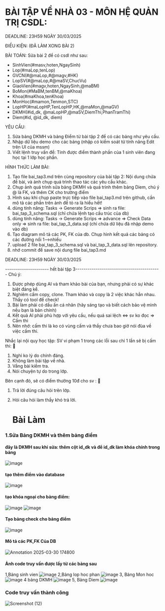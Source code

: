 # BÀI TẬP VỀ NHÀ 03 - MÔN HỆ QUẢN TRỊ CSDL:

DEADLINE: 23H59 NGÀY 30/03/2025

ĐIỀU KIỆN: (ĐÃ LÀM XONG BÀI 2)

BÀI TOÁN: Sửa bài 2 để có csdl như sau:
  + SinhVien(#masv,hoten,NgaySinh)
  + Lop(#maLop,tenLop)
  + GVCN(#@maLop,#@magv,#HK)
  + LopSV(#@maLop,#@maSV,ChucVu)
  + GiaoVien(#magv,hoten,NgaySinh,@maBM)
  + BoMon(#MaBM,tenBM,@maKhoa)
  + Khoa(#maKhoa,tenKhoa)
  + MonHoc(#mamon,Tenmon,STC)
  + LopHP(#maLopHP,TenLopHP,HK,@maMon,@maGV)
  + DKMH(#id_dk, @maLopHP,@maSV,DiemThi,PhanTramThi)
  + Diem(#id, @id_dk, diem)

YÊU CẦU:
1. Sửa bảng DKMH và bảng Điểm từ bài tập 2 để có các bảng như yêu cầu.
2. Nhập dữ liệu demo cho các bảng (nhập có kiểm soát từ tính năng Edit trên UI của mssm)
3. Viết lệnh truy vấn để: Tính được điểm thành phần của 1 sinh viên đang học tại 1 lớp học phần.

HÌNH THỨC LÀM BÀI:
1. Tạo file bai_tap3.md trên cùng repository của bài tập 2:
   Nội dung chứa đề bài, và ảnh chụp quá trình thao tác các yêu cầu khác.
2. Chụp ảnh quá trình sửa bảng DKMH và quá trình thêm bảng Diem, chú ý @ là FK, và thêm CK cho trường điểm
3. Hình sau khi chụp paste trực tiếp vào file bai_tap3.md trên github, cần mô tả các phần trên ảnh để tỏ ra là hiểu hết!
4. dùng tính năng: Tasks -> Generate Scrips => sinh ra file: bai_tap_3_schema.sql  (chỉ chứa lệnh tạo cấu trúc của db)
5. dùng tính năng: Tasks -> Generate Scrips => advance => Check Data only => sinh ra file: bai_tap_3_data.sql  (chỉ chứa dữ liệu đã nhập demo vào db)
6. Tạo diagram mô tả các PK, FK của db. Chụp hình kết quả các bảng có các đường nối 1-->nhiều
7. upload 2 file  bai_tap_3_schema.sql và bai_tap_3_data.sql lên repository.
8. nhớ commit để save nội dung file bai_tap3.md

DEADLINE: 23H59 NGÀY 30/03/2025

---------------------- hết bài tập 3-------------------------------------------
Chú ý:
1. Được phép dùng AI và tham khảo bài của bạn, nhưng phải có sự khác biệt đáng kể.
2. Nghiêm cấm copy, clone. Tham khảo và copy là 2 việc khác hẳn nhau. Thầy có tool để check!
3. Bài làm phải có dấu ấn cá nhân (hãy sáng tạo và biết cách bảo vệ mình nếu bạn là bản chính)
4. Kết quả AI phải phù hợp với yêu cầu, nếu quá sai lệch <=> sv ko đọc => Cấm thi
5. Nên nhớ: cấm thi là ko có vùng cấm và thầy chưa bao giờ nói đùa về việc cấm thi.

Nhắc lại nội quy học tập:
SV vi phạm 1 trong các lỗi sau chỉ 1 lần sẽ bị cấm thi: 🚫
1. Nghỉ ko lý do chính đáng.
2. Không làm bài tập về nhà.
3. Vắng bài kiểm tra.
4. Nói chuyện tự do trong lớp.

Bên cạnh đó, sẽ có điểm thưởng 10đ cho sv :  🎁
1. Trả lời đúng câu hỏi trên lớp.
2. Hỏi câu hỏi làm thầy khó trả lời.


   # Bài Làm
### 1.Sửa Bảng DKMH và thêm bảng điểm
#### đây là DKMH sau khi sửa: thêm cột id_dk và để id_dk làm khóa chính trong bảng
![image](https://github.com/user-attachments/assets/e7f5a868-f949-4fb7-807f-c312571b84b0)
#### tạo thêm điểm vào database 
![image](https://github.com/user-attachments/assets/8c1284ad-2e16-40d2-b531-a67ccfa03fc7)
#### tạo khóa ngoại cho bảng điểm:
![image](https://github.com/user-attachments/assets/44a174fd-c76f-4653-8989-5aa55924e361)
![image](https://github.com/user-attachments/assets/72e48e9b-a418-4ef3-ac18-c3d8fc3c0bd7)
#### Tạo bảng check cho bảng điểm
 ![image](https://github.com/user-attachments/assets/e3bdafda-b2d4-4364-a617-6c81ccfaa889)
#### Mô tả các PK,FK Của DB
![Annotation 2025-03-30 174800](https://github.com/user-attachments/assets/4a1d79ae-8526-4452-9b3d-654df043d489)
#### Ảnh code truy vấn được lấy từ các bảng sau
1,Bảng sinh vien
![image](https://github.com/user-attachments/assets/c5670dfc-4e32-4186-b4b3-a800d8725b06)
2,Bảng lop hoc phan 
![image](https://github.com/user-attachments/assets/f90150b4-911c-4cfe-8733-b13fd1e6053c)
3, Bảng Mon hoc
![image](https://github.com/user-attachments/assets/79ddb8a0-c0eb-42b4-ad53-aaeaca6fccee)
4 bảng DKMH
![image](https://github.com/user-attachments/assets/0254ea1a-f478-4de1-92f6-942be091c82b)
5, Bảng Diem
![image](https://github.com/user-attachments/assets/497366a0-0dee-4e2a-8ed5-bc0cd442c027)
### Code truy vấn thành công
![Screenshot (12)](https://github.com/user-attachments/assets/62e59cc3-6e4a-4706-9af5-4b03f1f08794)

  

